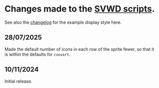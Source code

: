 # Changes made to the [SVWD scripts](https://github.com/SomeoneElseOSM/SomeoneElse-vector-web-display/blob/main/README.md).  
See also the [changelog](https://github.com/SomeoneElseOSM/SomeoneElse-vector-web-display/blob/main/resources/changelog_svwd01.md) for the example display style here.

## 28/07/2025
Made the default number of icons in each row of the sprite fewer, so that it is within the defaults for `convert`.

## 10/11/2024
Initial release.
